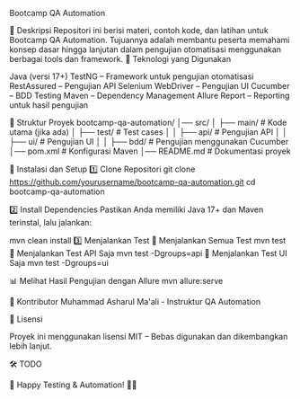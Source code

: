 Bootcamp QA Automation

📌 Deskripsi
Repositori ini berisi materi, contoh kode, dan latihan untuk Bootcamp QA Automation. Tujuannya adalah membantu peserta memahami konsep dasar hingga lanjutan dalam pengujian otomatisasi menggunakan berbagai tools dan framework.
🚀 Teknologi yang Digunakan

Java (versi 17+)
TestNG – Framework untuk pengujian otomatisasi
RestAssured – Pengujian API
Selenium WebDriver – Pengujian UI
Cucumber – BDD Testing
Maven – Dependency Management
Allure Report – Reporting untuk hasil pengujian

📂 Struktur Proyek
bootcamp-qa-automation/
│── src/
│   ├── main/          # Kode utama (jika ada)
│   ├── test/          # Test cases
│   │   ├── api/       # Pengujian API
│   │   ├── ui/        # Pengujian UI
│   │   ├── bdd/       # Pengujian menggunakan Cucumber
│── pom.xml            # Konfigurasi Maven
│── README.md          # Dokumentasi proyek

📖 Instalasi dan Setup
1️⃣ Clone Repositori
git clone https://github.com/yourusername/bootcamp-qa-automation.git
cd bootcamp-qa-automation

2️⃣ Install Dependencies
Pastikan Anda memiliki Java 17+ dan Maven terinstal, lalu jalankan:

mvn clean install
3️⃣ Menjalankan Test
🔹 Menjalankan Semua Test
mvn test
🔹 Menjalankan Test API Saja
mvn test -Dgroups=api
🔹 Menjalankan Test UI Saja
mvn test -Dgroups=ui

📊 Melihat Hasil Pengujian dengan Allure
mvn allure:serve

👥 Kontributor
Muhammad Asharul Ma'ali - Instruktur QA Automation


📜 Lisensi

Proyek ini menggunakan lisensi MIT – Bebas digunakan dan dikembangkan lebih lanjut.

🛠️ TODO



🎯 Happy Testing & Automation! 🤖✅
